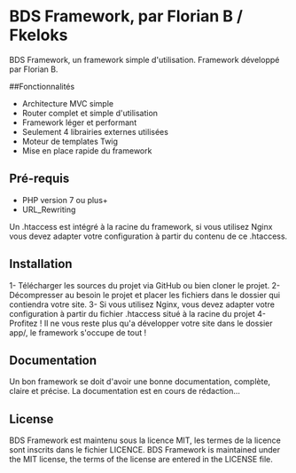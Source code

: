 # BDS Framework, par Florian B / Fkeloks

BDS Framework, un framework simple d'utilisation.
Framework développé par Florian B.

##Fonctionnalités

- Architecture MVC simple
- Router complet et simple d'utilisation
- Framework léger et performant
- Seulement 4 librairies externes utilisées
- Moteur de templates Twig
- Mise en place rapide du framework

## Pré-requis

- PHP version 7 ou plus+
- URL_Rewriting

Un .htaccess est intégré à la racine du framework, si vous utilisez Nginx vous devez adapter votre configuration à partir du contenu de ce .htaccess.

## Installation

1- Télécharger les sources du projet via GitHub ou bien cloner le projet.
2- Décompresser au besoin le projet et placer les fichiers dans le dossier qui contiendra votre site.
3- Si vous utilisez Nginx, vous devez adapter votre configuration à partir du fichier .htaccess situé à la racine du projet
4- Profitez ! Il ne vous reste plus qu'a développer votre site dans le dossier app/, le framework s'occupe de tout !

## Documentation

Un bon framework se doit d'avoir une bonne documentation, complète, claire et précise.
La documentation est en cours de rédaction...

## License

BDS Framework est maintenu sous la licence MIT, les termes de la licence sont inscrits dans le fichier LICENCE.
BDS Framework is maintained under the MIT license, the terms of the license are entered in the LICENSE file.